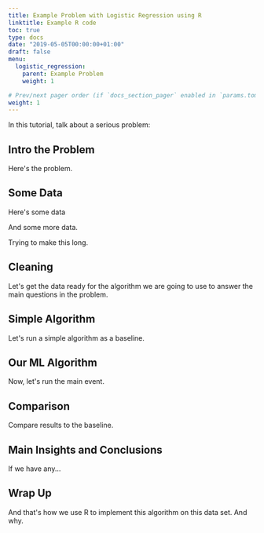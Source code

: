 ```yaml
---
title: Example Problem with Logistic Regression using R
linktitle: Example R code
toc: true
type: docs
date: "2019-05-05T00:00:00+01:00"
draft: false
menu:
  logistic_regression:
    parent: Example Problem
    weight: 1

# Prev/next pager order (if `docs_section_pager` enabled in `params.toml`)
weight: 1
---
```


In this tutorial, talk about a serious problem:

## Intro the Problem

Here's the problem.

## Some Data

Here's some data


And some more data.


Trying to make this long.


## Cleaning

Let's get the data ready for the algorithm we are going to use to answer the main questions in the problem.

## Simple Algorithm

Let's run a simple algorithm as a baseline.

## Our ML Algorithm

Now, let's run the main event.

## Comparison

Compare results to the baseline. 

## Main Insights and Conclusions

If we have any...

## Wrap Up

And that's how we use R to implement this algorithm on this data set.  And why.  
